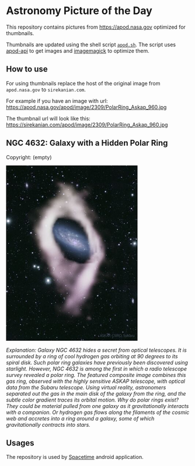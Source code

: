 # Astronomy Picture of the Day

This repository contains pictures from https://apod.nasa.gov optimized for thumbnails.

Thumbnails are updated using the shell script [`apod.sh`](apod.sh). The script
uses [apod-api](https://github.com/nasa/apod-api) to get images and [imagemagick](https://imagemagick.org) to
optimize them.

## How to use

For using thumbnails replace the host of the original image from `apod.nasa.gov` to `sirekanian.com`.

For example if you have an image with url:<br>
https://apod.nasa.gov/apod/image/2309/PolarRing_Askap_960.jpg

The thumbnail url will look like this:<br>
https://sirekanian.com/apod/image/2309/PolarRing_Askap_960.jpg

## NGC 4632: Galaxy with a Hidden Polar Ring

Copyright: (empty)

[![the picture of the day][1]][2]

_Explanation: Galaxy NGC 4632 hides a secret from optical telescopes.  It is surrounded by a ring of cool hydrogen gas orbiting at 90 degrees to its spiral disk.  Such polar ring galaxies have previously been discovered using starlight.  However, NGC 4632 is among the first in which a radio telescope survey revealed a polar ring.  The featured composite image combines this gas ring, observed with the highly sensitive ASKAP telescope, with optical data from the Subaru telescope.  Using virtual reality, astronomers separated out the gas in the main disk of the galaxy from the ring, and the subtle color gradient traces its orbital motion.  Why do polar rings exist?  They could be material pulled from one galaxy as it gravitationally interacts with a companion.  Or hydrogen gas flows along the filaments of the cosmic web and accretes into a ring around a galaxy, some of which gravitationally contracts into stars._

## Usages

The repository is used by [Spacetime][3] android application.

[1]: image/2309/PolarRing_Askap_960.jpg

[2]: https://apod.nasa.gov/apod/image/2309/PolarRing_Askap_960.jpg

[3]: https://github.com/sirekanian/spacetime
